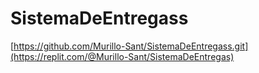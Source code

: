 # SistemaDeEntregass
[https://github.com/Murillo-Sant/SistemaDeEntregass.git](https://replit.com/@Murillo-Sant/SistemaDeEntregas)

